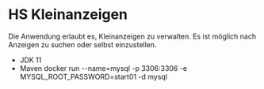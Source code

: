 # HS Kleinanzeigen
Die Anwendung erlaubt es, Kleinanzeigen zu verwalten. Es ist möglich nach Anzeigen zu suchen oder 
selbst einzustellen.

* JDK 11
* Maven
docker run --name=mysql -p 3306:3306 -e MYSQL_ROOT_PASSWORD=start01 -d mysql
